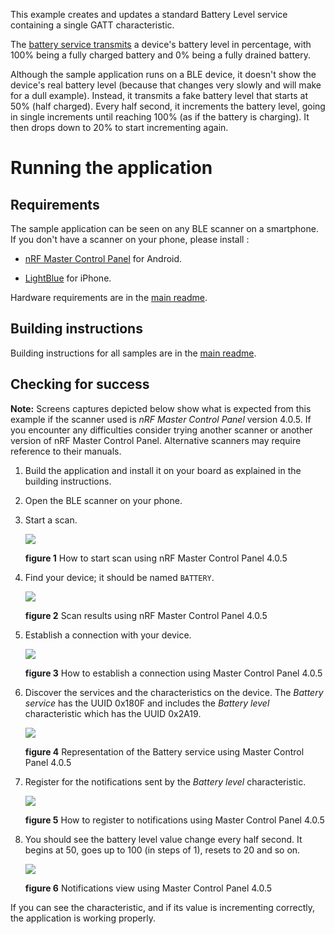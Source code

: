 This example creates and updates a standard Battery Level service containing a single
GATT characteristic.

The [battery service transmits](https://developer.bluetooth.org/gatt/services/Pages/ServiceViewer.aspx?u=org.bluetooth.service.battery_service.xml) a device's battery level in percentage, with 100% being a fully charged battery and 0% being a fully drained battery.

Although the sample application runs on a BLE device, it doesn't show the device's real battery level (because that changes very slowly and will make for a dull example). Instead, it transmits a fake battery level that starts at 50% (half charged). Every half second, it increments the battery level, going in single increments until reaching 100% (as if the battery is charging). It then drops down to 20% to start incrementing again.

# Running the application

## Requirements

The sample application can be seen on any BLE scanner on a smartphone. If you don't have a scanner on your phone, please install :

- [nRF Master Control Panel](https://play.google.com/store/apps/details?id=no.nordicsemi.android.mcp) for Android.

- [LightBlue](https://itunes.apple.com/gb/app/lightblue-bluetooth-low-energy/id557428110?mt=8) for iPhone.

Hardware requirements are in the [main readme](https://github.com/ARMmbed/ble-examples/blob/master/README.md).

## Building instructions

Building instructions for all samples are in the [main readme](https://github.com/ARMmbed/ble-examples/blob/master/README.md).

## Checking for success

**Note:** Screens captures depicted below show what is expected from this example if the scanner used is *nRF Master Control Panel* version 4.0.5. If you encounter any difficulties consider trying another scanner or another version of nRF Master Control Panel. Alternative scanners may require reference to their manuals.

1. Build the application and install it on your board as explained in the building instructions.
1. Open the BLE scanner on your phone.
1. Start a scan.

    ![](img/start_scan.png)

    **figure 1** How to start scan using nRF Master Control Panel 4.0.5

1. Find your device; it should be named `BATTERY`.

    ![](img/scan_result.png)

    **figure 2** Scan results using nRF Master Control Panel 4.0.5

1. Establish a connection with your device.

    ![](img/connection.png)

    **figure 3**  How to establish a connection using Master Control Panel 4.0.5

1. Discover the services and the characteristics on the device. The *Battery service* has the UUID 0x180F and includes the *Battery level* characteristic which has the UUID 0x2A19.

    ![](img/discovery.png)

    **figure 4** Representation of the Battery service using Master Control Panel 4.0.5

1. Register for the notifications sent by the *Battery level* characteristic.

    ![](img/register_to_notifications.png)

    **figure 5** How to register to notifications using Master Control Panel 4.0.5


1. You should see the battery level value change every half second. It begins at 50, goes up to 100 (in steps of 1), resets to 20 and so on.

    ![](img/notifications.png)

    **figure 6** Notifications view using Master Control Panel 4.0.5

If you can see the characteristic, and if its value is incrementing correctly, the application is working properly.

